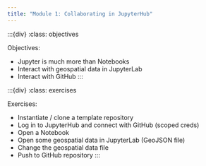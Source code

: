 ```yaml
---
title: "Module 1: Collaborating in JupyterHub"
---
```


:::{div}
:class: objectives

Objectives:

* Jupyter is much more than Notebooks
* Interact with geospatial data in JupyterLab
* Interact with GitHub
:::

:::{div}
:class: exercises

Exercises:

* Instantiate / clone a template repository
* Log in to JupyterHub and connect with GitHub (scoped creds)
* Open a Notebook
* Open some geospatial data in JupyterLab (GeoJSON file)
* Change the geospatial data file
* Push to GitHub repository
:::
